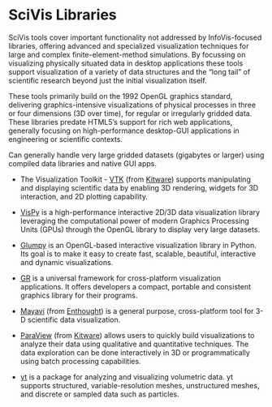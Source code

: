 # SciVis Libraries

SciVis tools cover important functionality not addressed by InfoVis-focused libraries, offering advanced and specialized visualization techniques for large and complex finite-element-method simulations. By focussing on visualizing physically situated data in desktop applications these tools support visualization of a variety of data structures and the “long tail” of scientific research beyond just the initial visualization itself.

These tools primarily build on the 1992 OpenGL graphics standard, delivering graphics-intensive visualizations of physical processes in three or four dimensions (3D over time), for regular or irregularly gridded data. These libraries predate HTML5’s support for rich web applications, generally focusing on high-performance desktop-GUI applications in engineering or scientific contexts.

Can generally handle very large gridded datasets (gigabytes or larger) using compiled data libraries and native GUI apps.

- The Visualization Toolkit - [VTK](https://vtk.org) (from [Kitware](https://www.kitware.com/)) supports manipulating and displaying scientific data by enabling 3D rendering, widgets for 3D interaction, and 2D plotting capability.

- [VisPy](http://vispy.org) is a high-performance interactive 2D/3D data visualization library leveraging the computational power of modern Graphics Processing Units (GPUs) through the OpenGL library to display very large datasets.

- [Glumpy](https://glumpy.github.io) is an OpenGL-based interactive visualization library in Python. Its goal is to make it easy to create fast, scalable, beautiful, interactive and dynamic visualizations.

- [GR](https://gr-framework.org) is a universal framework for cross-platform visualization applications. It offers developers a compact, portable and consistent graphics library for their programs.

- [Mayavi](https://docs.enthought.com/mayavi/mayavi) (from [Enthought](https://www.enthought.com/)) is a general purpose, cross-platform tool for 3-D scientific data visualization.

- [ParaView](https://www.paraview.org) (from [Kitware](https://www.kitware.com/)) allows users to quickly build visualizations to analyze their data using qualitative and quantitative techniques. The data exploration can be done interactively in 3D or programmatically using batch processing capabilities.

- [yt](https://yt-project.org) is a package for analyzing and visualizing volumetric data. yt supports structured, variable-resolution meshes, unstructured meshes, and discrete or sampled data such as particles.